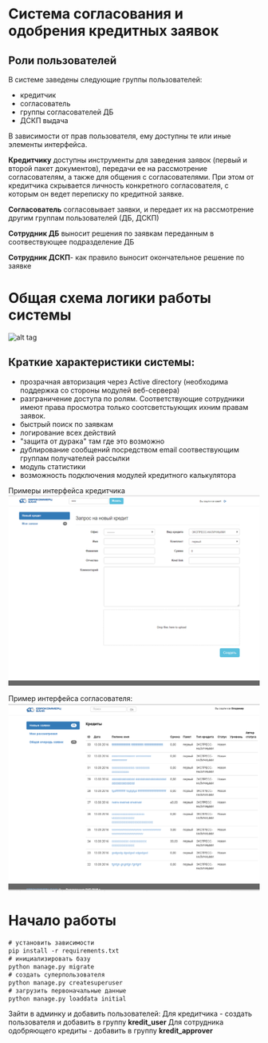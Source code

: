 Система согласования и одобрения кредитных заявок
=================================================

 Роли пользователей
 ------------------

В системе заведены следующие группы пользователей:
- кредитчик
- согласователь
- группы согласователей ДБ
- ДСКП выдача

В зависимости от прав пользователя, ему доступны те или иные элементы интерфейса.

**Кредитчику** доступны инструменты для заведения заявок (первый и второй пакет документов), передачи ее на рассмотрение согласователям, а также для общения с согласователями. При этом от кредитчика скрывается личность конкретного согласователя, с которым он ведет переписку по кредитной заявке.

**Согласователь** согласовывает заявки, и передает их на рассмотрение другим группам пользователей (ДБ, ДСКП)

**Сотрудник ДБ** выносит решения по заявкам переданным в соотвествующее подразделение ДБ

**Сотрудник ДСКП**- как правило выносит окончательное решение по заявке

Общая схема логики работы системы
=================================
![alt tag](https://www.gliffy.com/go/publish/image/9866817/L.png)

Краткие характеристики системы:
 -----------------------------
 - прозрачная авторизация через Active directory (необходима поддержка со стороны модулей веб-сервера)
 - разграничение доступа по ролям. Соответствующие сотрудники имеют права просмотра только соотсветстьующих ихним правам заявок.
 - быстрый поиск по заявкам
 - логирование всех действий
 - "защита от дурака" там где это возможно
 - дублирование сообщений посредством email соотвествующим группам получателей рассылки
 - модуль статистики
 - возможность подключения модулей кредитного калькулятора
 
Примеры интерфейса кредитчика  
![Imgur](./data/img/screen01.png)

Пример интерфейса согласователя:  
![Imgur](./data/img/screen02.png)


Начало работы
=============

```
# установить зависимости
pip install -r requirements.txt
# инициализировать базу
python manage.py migrate
# создать суперпользователя
python manage.py createsuperuser
# загрузить первоначальные данные
python manage.py loaddata initial
```

Зайти в админку и добавить пользователей:
Для кредитчика - создать пользователя и добавить в группу **kredit_user**
Для сотрудника одобряющего кредиты - добавить в группу **kredit_approver**